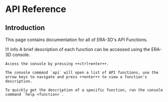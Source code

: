 # API Reference

## Introduction

This page contains documentation for all of ERA-3D's API Functions.

!!! info
	A brief description of each function can be accessed using the ERA-3D console.
	
	Access the console by pressing ++ctrl+enter++.

	The console command `api` will open a list of API functions, use the arrow keys to navigate and press ++enter++ to view a function's description.

	To quickly get the description of a specific function, run the console command `help <function>`.
